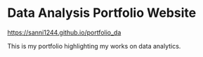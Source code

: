 # Data Analysis Portfolio Website

https://sanni1244.github.io/portfolio_da


This is my portfolio highlighting my works on data analytics.
